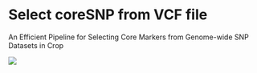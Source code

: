 # Select coreSNP from VCF file
An Efficient Pipeline for Selecting Core Markers from Genome-wide SNP Datasets in Crop
<br>

![](pipeline.jpg)

<br>

